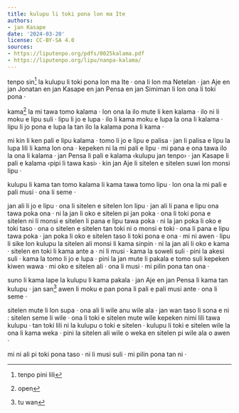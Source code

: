 ```yaml
---
title: kulupu li toki pona lon ma Ite
authors:
- jan Kasape
date: '2024-03-20'
license: CC-BY-SA 4.0
sources:
- https://liputenpo.org/pdfs/0025kalama.pdf
- https://liputenpo.org/lipu/nanpa-kalama/
---
```


tenpo sin[^1] la kulupu li toki pona lon ma Ite · ona li lon ma Netelan · jan Aje en jan Jonatan en jan Kasape en jan Pensa en jan Simiman li lon ona li toki pona ·

kama[^2] la mi tawa tomo kalama · lon ona la ilo mute li ken kalama · ilo ni li moku e lipu suli · lipu li jo e lupa · ilo li kama moku e lupa la ona li kalama · lipu li jo pona e lupa la tan ilo la kalama pona li kama ·

mi kin li ken pali e lipu kalama · tomo li jo e lipu e palisa · jan li palisa e lipu la lupa lili li kama lon ona · kepeken ni la mi pali e lipu · mi pana e ona tawa ilo la ona li kalama · jan Pensa li pali e kalama ‹kulupu jan tenpo› · jan Kasape li pali e kalama ‹pipi li tawa kasi› · kin jan Aje li sitelen e sitelen suwi lon monsi lipu ·

kulupu li kama tan tomo kalama li kama tawa tomo lipu · lon ona la mi pali e pali musi · ona li seme ·

jan ali li jo e lipu · ona li sitelen e sitelen lon lipu · jan ali li pana e lipu ona tawa poka ona · ni la jan li oko e sitelen pi jan poka · ona li toki pona e sitelen ni li monsi e sitelen li pana e lipu tawa poka · ni la jan poka li oko e toki taso · ona o sitelen e sitelen tan toki ni o monsi e toki · ona li pana e lipu tawa poka · jan poka li oko e sitelen taso li toki pona e ona · mi ni awen · lipu li sike lon kulupu la sitelen ali monsi li kama sinpin · ni la jan ali li oko e kama · sitelen en toki li kama ante a · ni li musi · kama la soweli suli · pini la akesi suli · kama la tomo li jo e lupa · pini la jan mute li pakala e tomo suli kepeken kiwen wawa · mi oko e sitelen ali · ona li musi · mi pilin pona tan ona ·

suno li kama lape la kulupu li kama pakala · jan Aje en jan Pensa li kama tan kulupu · jan san[^3] awen li moku e pan pona li pali e pali musi ante · ona li seme ·

sitelen mute li lon supa · ona ali li wile anu wile ala · jan wan taso li sona e ni : sitelen seme li wile · ona li toki e sitelen mute wile kepeken nimi lili tawa kulupu · tan toki lili ni la kulupu o toki e sitelen · kulupu li toki e sitelen wile la ona li kama weka · pini la sitelen ali wile o weka en sitelen pi wile ala o awen ·

mi ni ali pi toki pona taso · ni li musi suli · mi pilin pona tan ni ·

[^1]: tenpo pini lili
[^2]: open
[^3]: tu wan